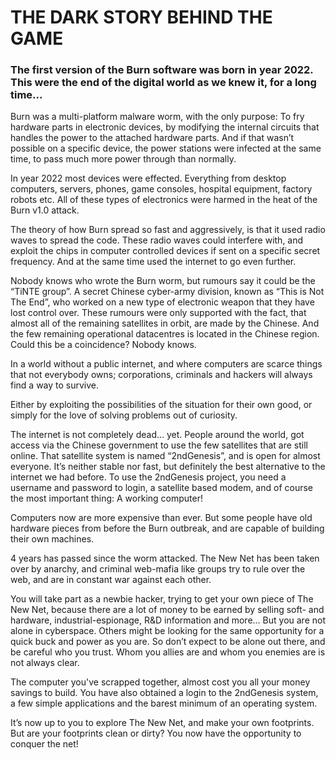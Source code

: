 # THE DARK STORY BEHIND THE GAME
### The first version of the Burn software was born in year 2022. This were the end of the digital world as we knew it, for a long time...

Burn was a multi-platform malware worm, with the only purpose: To fry hardware parts in electronic devices, by modifying the internal circuits that handles the power to the attached hardware parts. And if that wasn’t possible on a specific device, the power stations were infected at the same time, to pass much more power through than normally.


In year 2022 most devices were effected. Everything from desktop computers, servers, phones, game consoles, hospital equipment, factory robots etc. All of these types of electronics were harmed in the heat of the Burn v1.0 attack.


The theory of how Burn spread so fast and aggressively, is that it used radio waves to spread the code. These radio waves could interfere with, and exploit the chips in computer controlled devices if sent on a specific secret frequency. And at the same time used the internet to go even further.


Nobody knows who wrote the Burn worm, but rumours say it could be the “TiNTE group”. A secret Chinese cyber-army division, known as “This is Not The End”, who worked on a new type of electronic weapon that they have lost control over. These rumours were only supported with the fact, that almost all of the remaining satellites in orbit, are made by the Chinese. And the few remaining operational datacentres is located in the Chinese region. Could this be a coincidence? Nobody knows.


In a world without a public internet, and where computers are scarce things that not everybody owns; corporations, criminals and hackers will always find a way to survive.


Either by exploiting the possibilities of the situation for their own good, or simply for the love of solving problems out of curiosity.


The internet is not completely dead… yet. People around the world, got access via the Chinese government to use the few satellites that are still online. That satellite system is named “2ndGenesis”, and is open for almost everyone. It’s neither stable nor fast, but definitely the best alternative to the internet we had before. To use the 2ndGenesis project, you need a username and password to login, a satellite based modem, and of course the most important thing: A working computer!


Computers now are more expensive than ever. But some people have old hardware pieces from before the Burn outbreak, and are capable of building their own machines.

4 years has passed since the worm attacked. The New Net has been taken over by anarchy, and criminal web-mafia like groups try to rule over the web, and are in constant war against each other.

You will take part as a newbie hacker, trying to get your own piece of The New Net, because there are a lot of money to be earned by selling soft- and hardware, industrial-espionage, R&D information and more... But you are not alone in cyberspace. Others might be looking for the same opportunity for a quick buck and power as you are. So don’t expect to be alone out there, and be careful who you trust. Whom you allies are and whom you enemies are is not always clear.


The computer you've scrapped together, almost cost you all your money savings to build. You have also obtained a login to the 2ndGenesis system, a few simple applications and the barest minimum of an operating system.

It’s now up to you to explore The New Net, and make your own footprints. But are your footprints clean or dirty? You now have the opportunity to conquer the net!
